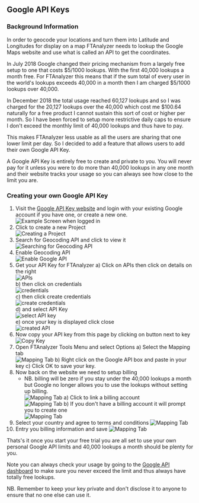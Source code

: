 ## Google API Keys ##
### Background Information ###
In order to geocode your locations and turn them into Latitude and Longitudes for display on a map FTAnalyzer needs to lookup the Google Maps website and use what is called an API to get the coordinates.

In July 2018 Google changed their pricing mechanism from a largely free setup to one that costs $5/1000 lookups. With the first 40,000 lookups a month free. 
For FTAnalyzer this means that if the sum total of every user in the world's lookups exceeds 40,000 in a month then I am charged $5/1000 lookups over 40,000.

In December 2018 the total usage reached 60,127 lookups and so I was charged for the 20,127 lookups over the 40,000 which cost me $100.64 naturally for a free product I cannot sustain this sort of cost or higher per month. So I have been forced to setup more restrictive daily caps to ensure I don't exceed the monthly limit of 40,000 lookups and thus have to pay.

This makes FTAnalyzer less usable as all the users are sharing that one lower limit per day. So I decided to add a feature that allows users to add their own Google API Key.

A Google API Key is entirely free to create and private to you. You will never pay for it unless you were to do more than 40,000 lookups in any one month and their website tracks your usage so you can always see how close to the limit you are.

### Creating your own Google API Key ###
1) Visit the [Google API Key website](https://cloud.google.com/console/google/maps-apis/overview) and login with your existing Google account if you have one, or create a new one.  
   ![Example Screen when logged in](http://www.ftanalyzer.com/GoogleAPI-1.png) 
2) Click to create a new Project  
   ![Creating a Project](http://www.ftanalyzer.com/GoogleAPI-2.png)  
3) Search for Geocoding API and click to view it
   ![Searching for Geocoding API](http://www.ftanalyzer.com/GoogleAPI-3.png)   
4) Enable Geocoding API  
   ![Enable Google API](http://www.ftanalyzer.com/GoogleAPI-4.png)  
5) Get your API Key for FTAnalyzer
   a) Click on APIs then click on details on the right  
   ![APIs](http://www.ftanalyzer.com/GoogleAPI-5a.png)  
   b) then click on credentials  
   ![credentials](http://www.ftanalyzer.com/GoogleAPI-5b.png)  
   c) then click create credentials   
   ![create credentials](http://www.ftanalyzer.com/GoogleAPI-5c.png)  
   d) and select API Key  
   ![select API key](http://www.ftanalyzer.com/GoogleAPI-5d.png)  
   e) once your key is displayed click close  
   ![created API](http://www.ftanalyzer.com/GoogleAPI-5e.png)
6) Now copy your API key from this page by clicking on button next to key  
   ![Copy Key](http://www.ftanalyzer.com/GoogleAPI-6.png)
7) Open FTAnalyzer Tools Menu and select Options
    a) Select the Mapping tab  
   ![Mapping Tab](http://www.ftanalyzer.com/GoogleAPI-8.png)
    b) Right click on the Google API box and paste in your key
    c) Click OK to save your key.
8) Now back on the website we need to setup billing 
    - NB. billing will be zero if you stay under the 40,000 lookups a month but Google no longer allows you to use the lookups without setting up billing.  
    ![Mapping Tab](http://www.ftanalyzer.com/GoogleAPI-11.png)
    a) Click to link a billing account  
    ![Mapping Tab](http://www.ftanalyzer.com/GoogleAPI-11a.png)
    b) If you don't have a billing account it will prompt you to create one  
    ![Mapping Tab](http://www.ftanalyzer.com/GoogleAPI-11b.png)
9) Select your country and agree to terms and conditions
    ![Mapping Tab](http://www.ftanalyzer.com/GoogleAPI-12a.png)
10) Entry you billing information and save
    ![Mapping Tab](http://www.ftanalyzer.com/GoogleAPI-12b.png)

Thats's it once you start your free trial you are all set to use your own personal Google API limits and 40,000 lookups a month should be plenty for you. 

Note you can always check your usage by going to the [Google API dashboard](https://console.cloud.google.com/google/maps-apis/overview) to make sure you never exceed the limit and thus always have totally free lookups.

NB. Remember to keep your key private and don't disclose it to anyone to ensure that no one else can use it.